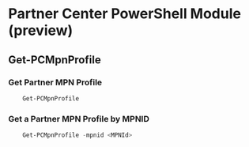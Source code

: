 # Partner Center PowerShell Module (preview) #

## Get-PCMpnProfile ##

### Get Partner MPN Profile ###

```powershell
    Get-PCMpnProfile
```

### Get a Partner MPN Profile by MPNID ###

```powershell
    Get-PCMpnProfile -mpnid <MPNId>
```
